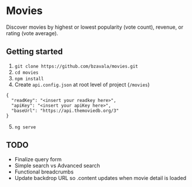 # Movies

Discover movies by highest or lowest popularity (vote count), revenue, or rating (vote average).


## Getting started

1. `git clone https://github.com/bzavala/movies.git`
2. `cd movies`
3. `npm install`
4. Create `api.config.json` at root level of project (`/movies`)
```
{
  "readKey": "<insert your readkey here>",
  "apiKey": "<insert your apiKey here>",
  "baseUrl": "https://api.themoviedb.org/3"
}
```
5. `ng serve`


## TODO

- Finalize query form
- Simple search vs Advanced search
- Functional breadcrumbs
- Update backdrop URL so .content updates when movie detail is loaded